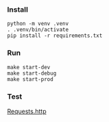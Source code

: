 ### Install

```
python -m venv .venv
. .venv/bin/activate
pip install -r requirements.txt
```

### Run

```
make start-dev
make start-debug
make start-prod
```

### Test

[Requests.http](./Requests.http)
